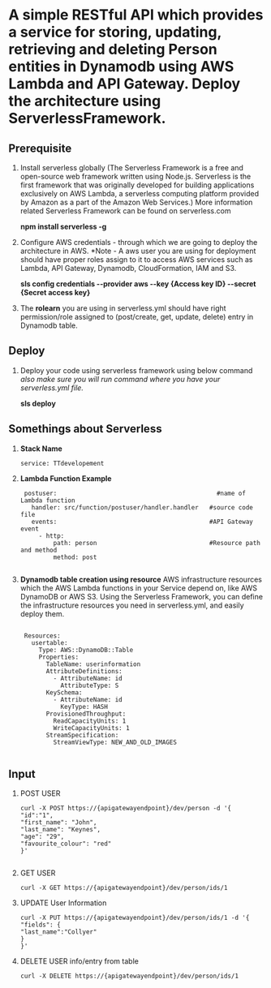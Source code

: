 # A simple RESTful API which provides a service for storing, updating, retrieving and deleting Person entities in Dynamodb using AWS Lambda and API Gateway. Deploy the architecture using ServerlessFramework.

## Prerequisite 

1. Install serverless globally (The Serverless Framework is a free and open-source web framework written using Node.js. Serverless is the first framework that was originally developed for building applications exclusively on AWS Lambda, a serverless computing platform provided by Amazon as a part of the Amazon Web Services.)
    More information related Serverless Framework can be found on serverless.com
   
      **npm install serverless -g**
    
2. Configure AWS credentials - through which we are going to deploy the architecture in AWS.
    *Note - A aws user you are using for deployment should have proper roles assign to it to access AWS services such as Lambda, API                 Gateway, Dynamodb, CloudFormation, IAM and S3.
    
    **sls config credentials --provider aws --key {Access key ID} --secret {Secret access key}**

3. The **rolearn** you are using in serverless.yml should have right permission/role assigned to (post/create, get, update, delete)        entry in Dynamodb table.
   

## Deploy
 1.  Deploy your code using serverless framework using below command *also make sure you will run command where you have your serverless.yml file.*
 
     **sls deploy**


## Somethings about Serverless
   
   1. **Stack Name**
   
        ```
        service: TTdevelopement
        ```
   2. **Lambda Function Example**
   
        ```                                              
         postuser:                                            #name of Lambda function
           handler: src/function/postuser/handler.handler   #source code file
           events:                                          #API Gateway event
             - http:                                        
                 path: person                               #Resource path and method
                 method: post
       

3. **Dynamodb table creation using resource**
     AWS infrastructure resources which the AWS Lambda functions in your Service depend on, like AWS DynamoDB or AWS S3.
     Using the Serverless Framework, you can define the infrastructure resources you need in serverless.yml, and easily deploy them.
     ```

      Resources:
        usertable:
          Type: AWS::DynamoDB::Table
          Properties:
            TableName: userinformation
            AttributeDefinitions:
              - AttributeName: id
                AttributeType: S
            KeySchema:
              - AttributeName: id
                KeyType: HASH
            ProvisionedThroughput:
              ReadCapacityUnits: 1
              WriteCapacityUnits: 1
            StreamSpecification:
              StreamViewType: NEW_AND_OLD_IMAGES
               
## Input
 1. POST USER
 
    ```
    curl -X POST https://{apigatewayendpoint}/dev/person -d '{
    "id":"1",
    "first_name": "John",
    "last_name": "Keynes",
    "age": "29",
    "favourite_colour": "red"
    }'
 
 2. GET USER
 
    ```
    curl -X GET https://{apigatewayendpoint}/dev/person/ids/1

 3. UPDATE User Information

    ```
    curl -X PUT https://{apigatewayendpoint}/dev/person/ids/1 -d '{
    "fields": {
    "last_name":"Collyer"
    }
    }'
    
 4. DELETE USER info/entry from table
    
    ```
    curl -X DELETE https://{apigatewayendpoint}/dev/person/ids/1

